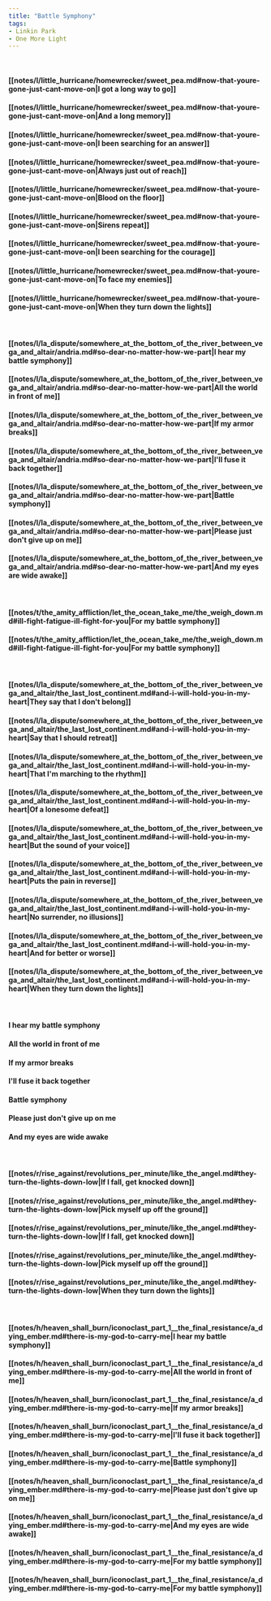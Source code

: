 ```yaml
---
title: "Battle Symphony"
tags:
- Linkin Park
- One More Light
---
```

&nbsp;
#### [[notes/l/little_hurricane/homewrecker/sweet_pea.md#now-that-youre-gone-just-cant-move-on|I got a long way to go]]
#### [[notes/l/little_hurricane/homewrecker/sweet_pea.md#now-that-youre-gone-just-cant-move-on|And a long memory]]
#### [[notes/l/little_hurricane/homewrecker/sweet_pea.md#now-that-youre-gone-just-cant-move-on|I been searching for an answer]]
#### [[notes/l/little_hurricane/homewrecker/sweet_pea.md#now-that-youre-gone-just-cant-move-on|Always just out of reach]]
#### [[notes/l/little_hurricane/homewrecker/sweet_pea.md#now-that-youre-gone-just-cant-move-on|Blood on the floor]]
#### [[notes/l/little_hurricane/homewrecker/sweet_pea.md#now-that-youre-gone-just-cant-move-on|Sirens repeat]]
#### [[notes/l/little_hurricane/homewrecker/sweet_pea.md#now-that-youre-gone-just-cant-move-on|I been searching for the courage]]
#### [[notes/l/little_hurricane/homewrecker/sweet_pea.md#now-that-youre-gone-just-cant-move-on|To face my enemies]]
#### [[notes/l/little_hurricane/homewrecker/sweet_pea.md#now-that-youre-gone-just-cant-move-on|When they turn down the lights]]
&nbsp;
#### [[notes/l/la_dispute/somewhere_at_the_bottom_of_the_river_between_vega_and_altair/andria.md#so-dear-no-matter-how-we-part|I hear my battle symphony]]
#### [[notes/l/la_dispute/somewhere_at_the_bottom_of_the_river_between_vega_and_altair/andria.md#so-dear-no-matter-how-we-part|All the world in front of me]]
#### [[notes/l/la_dispute/somewhere_at_the_bottom_of_the_river_between_vega_and_altair/andria.md#so-dear-no-matter-how-we-part|If my armor breaks]]
#### [[notes/l/la_dispute/somewhere_at_the_bottom_of_the_river_between_vega_and_altair/andria.md#so-dear-no-matter-how-we-part|I'll fuse it back together]]
#### [[notes/l/la_dispute/somewhere_at_the_bottom_of_the_river_between_vega_and_altair/andria.md#so-dear-no-matter-how-we-part|Battle symphony]]
#### [[notes/l/la_dispute/somewhere_at_the_bottom_of_the_river_between_vega_and_altair/andria.md#so-dear-no-matter-how-we-part|Please just don't give up on me]]
#### [[notes/l/la_dispute/somewhere_at_the_bottom_of_the_river_between_vega_and_altair/andria.md#so-dear-no-matter-how-we-part|And my eyes are wide awake]]
&nbsp;
#### [[notes/t/the_amity_affliction/let_the_ocean_take_me/the_weigh_down.md#ill-fight-fatigue-ill-fight-for-you|For my battle symphony]]
#### [[notes/t/the_amity_affliction/let_the_ocean_take_me/the_weigh_down.md#ill-fight-fatigue-ill-fight-for-you|For my battle symphony]]
&nbsp;
#### [[notes/l/la_dispute/somewhere_at_the_bottom_of_the_river_between_vega_and_altair/the_last_lost_continent.md#and-i-will-hold-you-in-my-heart|They say that I don't belong]]
#### [[notes/l/la_dispute/somewhere_at_the_bottom_of_the_river_between_vega_and_altair/the_last_lost_continent.md#and-i-will-hold-you-in-my-heart|Say that I should retreat]]
#### [[notes/l/la_dispute/somewhere_at_the_bottom_of_the_river_between_vega_and_altair/the_last_lost_continent.md#and-i-will-hold-you-in-my-heart|That I'm marching to the rhythm]]
#### [[notes/l/la_dispute/somewhere_at_the_bottom_of_the_river_between_vega_and_altair/the_last_lost_continent.md#and-i-will-hold-you-in-my-heart|Of a lonesome defeat]]
#### [[notes/l/la_dispute/somewhere_at_the_bottom_of_the_river_between_vega_and_altair/the_last_lost_continent.md#and-i-will-hold-you-in-my-heart|But the sound of your voice]]
#### [[notes/l/la_dispute/somewhere_at_the_bottom_of_the_river_between_vega_and_altair/the_last_lost_continent.md#and-i-will-hold-you-in-my-heart|Puts the pain in reverse]]
#### [[notes/l/la_dispute/somewhere_at_the_bottom_of_the_river_between_vega_and_altair/the_last_lost_continent.md#and-i-will-hold-you-in-my-heart|No surrender, no illusions]]
#### [[notes/l/la_dispute/somewhere_at_the_bottom_of_the_river_between_vega_and_altair/the_last_lost_continent.md#and-i-will-hold-you-in-my-heart|And for better or worse]]
#### [[notes/l/la_dispute/somewhere_at_the_bottom_of_the_river_between_vega_and_altair/the_last_lost_continent.md#and-i-will-hold-you-in-my-heart|When they turn down the lights]]
&nbsp;
#### I hear my battle symphony
#### All the world in front of me
#### If my armor breaks
#### I'll fuse it back together
#### Battle symphony
#### Please just don't give up on me
#### And my eyes are wide awake
&nbsp;
#### [[notes/r/rise_against/revolutions_per_minute/like_the_angel.md#they-turn-the-lights-down-low|If I fall, get knocked down]]
#### [[notes/r/rise_against/revolutions_per_minute/like_the_angel.md#they-turn-the-lights-down-low|Pick myself up off the ground]]
#### [[notes/r/rise_against/revolutions_per_minute/like_the_angel.md#they-turn-the-lights-down-low|If I fall, get knocked down]]
#### [[notes/r/rise_against/revolutions_per_minute/like_the_angel.md#they-turn-the-lights-down-low|Pick myself up off the ground]]
#### [[notes/r/rise_against/revolutions_per_minute/like_the_angel.md#they-turn-the-lights-down-low|When they turn down the lights]]
&nbsp;
#### [[notes/h/heaven_shall_burn/iconoclast_part_1__the_final_resistance/a_dying_ember.md#there-is-my-god-to-carry-me|I hear my battle symphony]]
#### [[notes/h/heaven_shall_burn/iconoclast_part_1__the_final_resistance/a_dying_ember.md#there-is-my-god-to-carry-me|All the world in front of me]]
#### [[notes/h/heaven_shall_burn/iconoclast_part_1__the_final_resistance/a_dying_ember.md#there-is-my-god-to-carry-me|If my armor breaks]]
#### [[notes/h/heaven_shall_burn/iconoclast_part_1__the_final_resistance/a_dying_ember.md#there-is-my-god-to-carry-me|I'll fuse it back together]]
#### [[notes/h/heaven_shall_burn/iconoclast_part_1__the_final_resistance/a_dying_ember.md#there-is-my-god-to-carry-me|Battle symphony]]
#### [[notes/h/heaven_shall_burn/iconoclast_part_1__the_final_resistance/a_dying_ember.md#there-is-my-god-to-carry-me|Please just don't give up on me]]
#### [[notes/h/heaven_shall_burn/iconoclast_part_1__the_final_resistance/a_dying_ember.md#there-is-my-god-to-carry-me|And my eyes are wide awake]]
#### [[notes/h/heaven_shall_burn/iconoclast_part_1__the_final_resistance/a_dying_ember.md#there-is-my-god-to-carry-me|For my battle symphony]]
#### [[notes/h/heaven_shall_burn/iconoclast_part_1__the_final_resistance/a_dying_ember.md#there-is-my-god-to-carry-me|For my battle symphony]]
